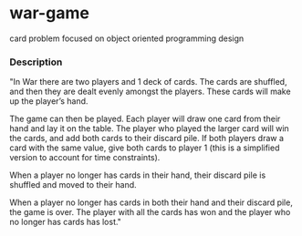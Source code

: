 # war-game
card problem focused on object oriented programming design

### Description 

"In War there are two players and 1 deck of cards. The cards are shuffled, and then they are dealt evenly amongst the players. These cards will make up the player’s hand. 

The game can then be played. Each player will draw one card from their hand and lay it on the table. The player who played the larger card will win the cards, and add both cards to their discard pile. If both players draw a card with the same value, give both cards to player 1 (this is a simplified version to account for time constraints). 

When a player no longer has cards in their hand, their discard pile is shuffled and moved to their hand. 

When a player no longer has cards in both their hand and their discard pile, the game is over. The player with all the cards has won and the player who no longer has cards has lost."

